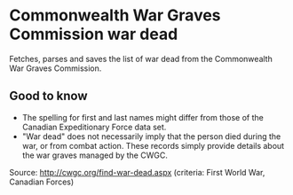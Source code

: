 # Commonwealth War Graves Commission war dead

Fetches, parses and saves the list of war dead from the Commonwealth War Graves
Commission.

## Good to know

* The spelling for first and last names might differ from those of the Canadian
  Expeditionary Force data set.
* "War dead" does not necessarily imply that the person died during the war, or
  from combat action. These records simply provide details about the war graves
  managed by the CWGC.

Source: http://cwgc.org/find-war-dead.aspx (criteria: First World War, Canadian
Forces)